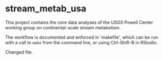 # stream_metab_usa

This project contains the core data analyses of the USGS Powell Center working group on continental-scale stream metabolism.

The workflow is documented and enforced in 'makefile', which can be run with a call to `make` from the command line, or using Ctrl-Shift-B in RStudio.

Changed file.